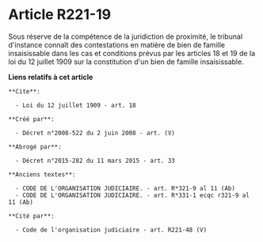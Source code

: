 # Article R221-19

Sous réserve de la compétence de la juridiction de proximité, le tribunal d'instance connaît des contestations en matière de
bien de famille insaisissable dans les cas et conditions prévus par les articles 18 et 19 de la loi du 12 juillet 1909 sur la
constitution d'un bien de famille insaisissable.

**Liens relatifs à cet article**

	**Cite**:

	  - Loi du 12 juillet 1909 - art. 18

	**Créé par**:

	  - Décret n°2008-522 du 2 juin 2008 - art. (V)

	**Abrogé par**:

	  - Décret n°2015-282 du 11 mars 2015 - art. 33

	**Anciens textes**:

	  - CODE DE L'ORGANISATION JUDICIAIRE. - art. R*321-9 al 11 (Ab)
	  - CODE DE L'ORGANISATION JUDICIAIRE. - art. R*331-1 ecqc r321-9 al 11 (Ab)

	**Cité par**:

	  - Code de l'organisation judiciaire - art. R221-48 (V)
